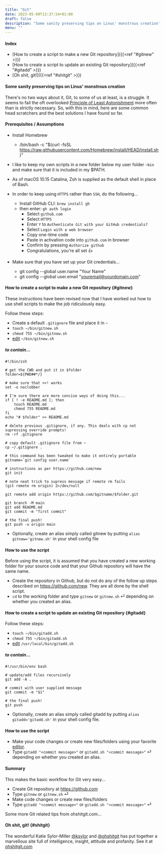 ```yaml
---
title: "Git"
date: 2023-05-09T13:37:54+01:00
draft: false
description: "Some sanity preserving tips on Linus' monstrous creation"
menu: "" 
---
```


#### Index

* [How to create a script to make a new Git repository]({{<ref "#gitnew" >}})
* [How to create a script to update an existing Git repository]({{<ref "#gitadd" >}})
* [Oh shit, git!]({{<ref "#shitgit" >}})

#### Some sanity preserving tips on Linus' monstrous creation

There's no two ways about it, Git, to some of us at least, is a struggle. It seems to fail the oft
overlooked
[Principle of Least Astonishment](https://en.wikipedia.org/wiki/Principle_of_least_astonishment)
more often than is strictly necessary. So, with this in mind, here are some common head scratchers
and the best solutions I have found so far.

#### Prerequisites / Assumptions

* Install Homebrew
    * /bin/bash -c "$(curl -fsSL https://raw.githubusercontent.com/Homebrew/install/HEAD/install.sh)"

* I like to keep my own scripts in a new folder below my user folder `~bin` and make sure that it is included in my $PATH.
* As of macOS 10.15 Catalina, Zsh is supplied as the default shell in place of Bash.
* In order to keep using `HTTPS` rather than `SSH`, do the following...
    * Install GitHub CLI: `brew install gh`
    * then enter: `gh auth login`
        * Select `github.com`
        * Select `HTTPS`
        * Enter `Y` to `Authenticate Git with your GitHub credentials?`
        * Select `Login with a web browser`
        * Copy one-time code
        * Paste in activation code into `github.com` in browser
        * Confirm by pressing `Authorize github`
        * Congratulations, you're all set 👍

* Make sure that you have set up your Git credentials...
    * git config --global user.name "Your Name"
    * git config --global user.email "youremail@yourdomain.com"

#### How to create a script to make a new Git repository {#gitnew}

These instructions have been revised now that I have worked out how to use shell scripts to make the job ridiculously easy.

Follow these steps:

* Create a default `.gitignore` file and place it in `~`
* `touch ~/bin/gitnew.sh`
* `chmod 755 ~/bin/gitnew.sh`
* [edit](https://code.visualstudio.com/) `~/bin/gitnew.sh`

##### to contain...

    #!/bin/zsh
    
    # get the CWD and put it in $folder
    folder=${PWD##*/}
    
    # make sure that >>! works
    set -o noclobber
    
    # I'm sure there are more concise ways of doing this...
    if [ ! -e README.md ]; then
        touch README.md
        chmod 755 README.md
    fi
    echo "# $folder" >> README.md

    # delete previous .gitignore, if any. This deals with cp not supressing override prompts!
    rm -rf .gitignore

    # copy default .gitignore file from ~
    cp ~/.gitignore .

    # this command has been tweaked to make it entirely portable
    gitname=`git config user.name`

    # instructions as per https://github.com/new
    git init

    # note neat trick to supress message if remote rm fails
    (git remote rm origin) 2>/dev/null

    git remote add origin https://github.com/$gitname/$folder.git

    git branch -M main
    git add README.md
    git commit -m "first commit"

    # the final push!
    git push -u origin main

* Optionally, create an alias simply called gitnew by putting `alias gitnew='gitnew.sh'` in your
shell config file

#### How to use the script

Before using the script, it is assumed that you have created a new working folder for your source
code and that your Github repository will have the same name.

* Create the repository in Github, but do not do any of the follow up steps described on
https://github.com/new. They are all done by the shell script.
* `cd` to the working folder and type `gitnew` or `gitnew.sh` ⏎ depending on whether you created an alias.

#### How to create a script to update an existing Git repository {#gitadd}

Follow these steps:

* `touch ~/bin/gitadd.sh`
* `chmod 755 ~/bin/gitadd.sh`
* [edit](https://code.visualstudio.com/) `/usr/local/bin/gitadd.sh`

##### to contain...

    #!/usr/bin/env bash

    # update/add files recursively
    git add -A .

    # commit with user supplied message
    git commit -m "$1"

    # the final push!
    git push

* Optionally, create an alias simply called gitadd by putting `alias gitadd='gitadd.sh'` in your shell config file.

#### How to use the script

* Make your code changes or create new files/folders using your favorite
[editor](https://code.visualstudio.com/).
* Type `gitadd "<commit message>"` or `gitadd.sh "<commit message>"` ⏎ depending on whether you
created an alias.

#### Summary

This makes the basic workflow for Git very easy...

* Create Git repository at https://github.com
* Type `gitnew` or `gitnew.sh` ⏎
* Make code changes or create new files/folders
* Type `gitadd "<commit message>"` or `gitadd.sh "<commit message>"` ⏎

Some more Git related tips from ohshitgit.com...

#### Oh shit, git! {#shitgit}

The wonderful Katie Sylor-Miller [@ksylor](https://twitter.com/ksylor) and [@ohshitgit](https://twitter.com/ohshitgit) has put together
a marvellous site full of intelligence, insight, attitude and profanity. See it at [ohshitgit.com](https://ohshitgit.com)
    